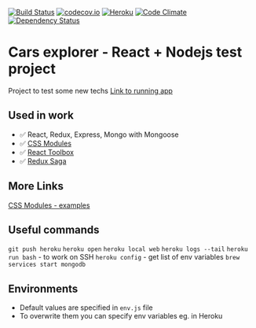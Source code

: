 [![Build Status](https://travis-ci.org/machnicki/machnicki.github.io.svg?branch=master)](https://travis-ci.org/machnicki/machnicki.github.io)
[![codecov.io](https://codecov.io/github/machnicki/machnicki.github.io/coverage.svg?branch=master)](https://codecov.io/github/machnicki/machnicki.github.io?branch=master)
[![Heroku](https://heroku-badge.herokuapp.com/?app=heroku-badge)](http://machnicki.herokuapp.com)
[![Code Climate](https://codeclimate.com/github/machnicki/machnicki.github.io/badges/gpa.svg)](https://codeclimate.com/github/machnicki/machnicki.github.io)
[![Dependency Status](https://www.versioneye.com/user/projects/57133b7cfcd19a0051855a77/badge.svg?style=flat)](https://www.versioneye.com/user/projects/57133b7cfcd19a0051855a77)

# Cars explorer - React + Nodejs test project
Project to test some new techs
[Link to running app](http://machnicki.herokuapp.com)

## Used in work
* ✅ React, Redux, Express, Mongo with Mongoose
* ✅ [CSS Modules](https://github.com/gajus/react-css-modules)
* ✅ [React Toolbox](https://github.com/react-toolbox/react-toolbox)
* ✅ [Redux Saga](http://yelouafi.github.io/redux-saga/)

## More Links
[CSS Modules - examples](https://css-modules.github.io/webpack-demo/)

## Useful commands
`git push heroku`
`heroku open`
`heroku local web`
`heroku logs --tail`
`heroku run bash` - to work on SSH
`heroku config` - get list of env variables
`brew services start mongodb`

## Environments
* Default values are specified in `env.js` file
* To overwrite them you can specify env variables eg. in Heroku
